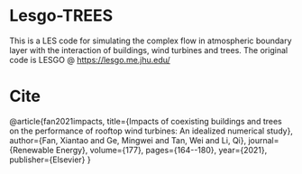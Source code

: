 # Lesgo-TREES
This is a LES code for simulating the complex flow in atmospheric boundary layer with the interaction of buildings, wind turbines and trees.
The original code is LESGO @ https://lesgo.me.jhu.edu/
# Cite
@article{fan2021impacts,
  title={Impacts of coexisting buildings and trees on the performance of rooftop wind turbines: An idealized numerical study},
  author={Fan, Xiantao and Ge, Mingwei and Tan, Wei and Li, Qi},
  journal={Renewable Energy},
  volume={177},
  pages={164--180},
  year={2021},
  publisher={Elsevier}
}
